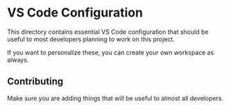 # VS Code Configuration

This directory contains essential VS Code configuration that should be useful to most developers planning to work on this project.

If you want to personalize these, you can create your own workspace as always.

## Contributing

Make sure you are adding things that will be useful to almost all developers.
